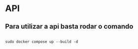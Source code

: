 # API  

## Para utilizar a api basta rodar o comando 

``` 

sudo docker compose up --build -d

```
